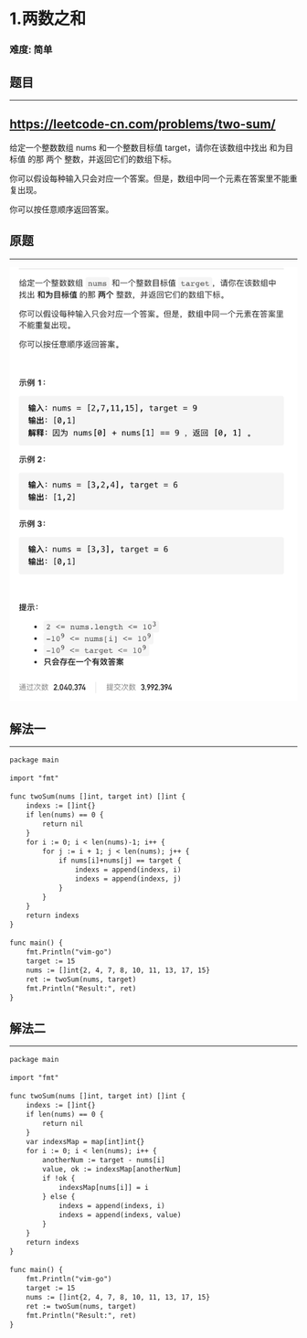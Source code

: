 # 1.两数之和

### 难度: 简单

## 题目
------

https://leetcode-cn.com/problems/two-sum/
------

给定一个整数数组 nums 和一个整数目标值 target，请你在该数组中找出 和为目标值 的那 两个 整数，并返回它们的数组下标。

你可以假设每种输入只会对应一个答案。但是，数组中同一个元素在答案里不能重复出现。

你可以按任意顺序返回答案。


## 原题
------
![](img/leetcode-1.png)

## 解法一
------

```golang
package main

import "fmt"

func twoSum(nums []int, target int) []int {
	indexs := []int{}
	if len(nums) == 0 {
		return nil
	}
	for i := 0; i < len(nums)-1; i++ {
		for j := i + 1; j < len(nums); j++ {
			if nums[i]+nums[j] == target {
				indexs = append(indexs, i)
				indexs = append(indexs, j)
			}
		}
	}
	return indexs
}

func main() {
	fmt.Println("vim-go")
	target := 15
	nums := []int{2, 4, 7, 8, 10, 11, 13, 17, 15}
	ret := twoSum(nums, target)
	fmt.Println("Result:", ret)
}
```

## 解法二
------

```golang
package main

import "fmt"

func twoSum(nums []int, target int) []int {
	indexs := []int{}
	if len(nums) == 0 {
		return nil
	}
	var indexsMap = map[int]int{}
	for i := 0; i < len(nums); i++ {
		anotherNum := target - nums[i]
		value, ok := indexsMap[anotherNum]
		if !ok {
			indexsMap[nums[i]] = i
		} else {
			indexs = append(indexs, i)
			indexs = append(indexs, value)
		}
	}
	return indexs
}

func main() {
	fmt.Println("vim-go")
	target := 15
	nums := []int{2, 4, 7, 8, 10, 11, 13, 17, 15}
	ret := twoSum(nums, target)
	fmt.Println("Result:", ret)
}
```

